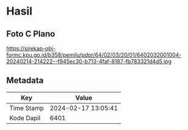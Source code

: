 # Hasil

## Foto C Plano

https://sirekap-obj-formc.kpu.go.id/b358/pemilu/pdpr/64/02/03/20/01/6402032001004-20240214-214222--f945ec30-b713-4faf-8187-fb783321d4d5.jpg


## Metadata

| Key        | Value               |
| ---------- | ------------------- |
| Time Stamp | 2024-02-17 13:05:41 |
| Kode Dapil | 6401                |



